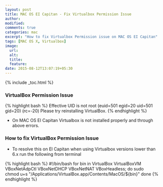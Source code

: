 ```yaml
---
layout: post
title: MAC OS EI Capitan - Fix Virtualbox Permission Issue
author:
modified:
comments: true
categories: mac
excerpt: "How to fix Virtualbox Permission issue on MAC OS EI Capitan"
tags: [MAC OS X, Virtualbox]
image:
  url:
  alt:
  title:
  feature:
date: 2015-08-12T13:07:19+05:30
---
```

{% include _toc.html %}

### VirtualBox Permission Issue

{% highlight bash %}
Effective UID is not root (euid=501 egid=20 uid=501 gid=20) (rc=-20)
Please try reinstalling VirtualBox.
{% endhighlight %}

* On MAC OS EI Capitan Virtualbox is not installed properly and through above errors.

### How to fix VirtualBox Permission Issue

* To resolve this on El Capitan when using Virtualbox versions lower than 6.x run the following from terminal

{% highlight bash %}
#!/bin/bash
for bin in VirtualBox VirtualBoxVM VBoxNetAdpCtl VBoxNetDHCP VBoxNetNAT VBoxHeadless; do
    sudo chmod u+s "/Applications/VirtualBox.app/Contents/MacOS/${bin}"
done
{% endhighlight %}
